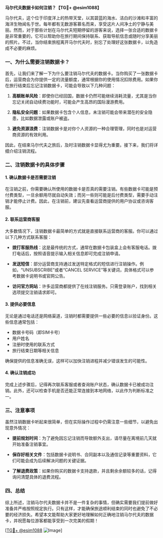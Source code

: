 **马尔代夫数据卡如何注销？【TG💪+ @esim1088】**

马尔代夫，这个位于印度洋上的热带天堂，以其碧蓝的海水、洁白的沙滩和丰富的海洋生物闻名于世。每年都有无数游客慕名而来，享受这片人间净土的宁静与美丽。然而，对于那些计划在马尔代夫短期停留的游客来说，选择一张合适的数据卡是非常重要的，它可以帮助你在旅行期间保持联系、获取导航信息或随时分享美丽的照片。不过，当你结束旅程离开马尔代夫时，别忘了处理好这张数据卡，以免造成不必要的麻烦。

### 一、为什么需要注销数据卡？

首先，让我们来了解一下为什么要注销马尔代夫的数据卡。当你购买了一张数据卡后，运营商会为你提供一定的流量额度，通常根据你的使用情况扣除费用。如果你在旅行结束后忘记注销数据卡，可能会导致以下几种问题：

1. **高额账单风险**：即使你已经回国，数据卡仍然可能继续消耗流量，尤其是当你忘记关闭自动续费功能时，可能会产生高昂的国际漫游费用。
   
2. **隐私安全问题**：如果数据卡包含个人信息，未注销可能会带来潜在的安全隐患，比如数据泄露或账户被盗。

3. **避免资源浪费**：注销数据卡是对你个人资源的一种合理管理，同时也是对运营商资源的有效利用。

因此，在结束马尔代夫之旅后，及时注销数据卡显得尤为重要。接下来，我们将详细介绍注销流程。

### 二、注销数据卡的具体步骤

#### 1. 确认数据卡是否需要注销

在注销之前，你需要确认所使用的数据卡是否真的需要注销。有些数据卡可能是预付费类型，一旦余额用尽就自动失效；而另一些则可能是后付费类型，需要手动注销才能停止计费。因此，在注销前，建议先查看运营商提供的用户协议或咨询客服。

#### 2. 联系运营商客服

大多数情况下，注销数据卡最简单的方式就是直接联系运营商的客服。你可以通过以下几种方式联系客服：

- **拨打客服热线**：这是最传统的方式，通常在数据卡包装盒上会有客服电话。拨打电话后，按照语音提示输入相关信息即可完成注销申请。
  
- **发送短信**：部分运营商支持通过发送特定格式的短信进行注销操作。例如，“UNSUBSCRIBE”或者“CANCEL SERVICE”等关键词，具体格式可以参考数据卡说明书或官网公告。

- **访问官方网站**：许多运营商都提供了在线注销服务。只需登录账户，找到相关选项提交注销请求即可。

#### 3. 提供必要信息

无论是通过电话还是网络渠道，注销时都需要提供一些必要的信息以验证身份。这些信息通常包括：

- 数据卡号码（即SIM卡号）
- 用户姓名
- 注册时使用的联系方式
- 旅行结束日期等相关信息

确保提供的信息准确无误，这样可以加快注销进程并减少错误发生的可能性。

#### 4. 确认注销成功

完成上述步骤后，记得再次联系客服或者查询账户状态，确认数据卡已被成功注销。此外，还可以检查手机是否还能正常连接到本地网络，以此作为判断标准之一。

### 三、注意事项

虽然注销数据卡听起来很简单，但在实际操作过程中仍需注意一些细节，以避免出现意外情况：

- **提前规划时间**：为了避免因忘记注销而导致额外支出，请尽量在离境前几天就开始准备注销事宜。
  
- **保存好相关文件**：包括数据卡说明书、合同副本以及通信记录等重要资料，它们可能会成为后续解决问题的关键证据。

- **了解退费政策**：如果你购买的数据卡支持退款，并且剩余余额较多的话，记得询问清楚具体的退费流程。

### 四、总结

综上所述，注销马尔代夫数据卡并不是一件复杂的事情，但确实需要我们提前做好准备并严格按照规定执行。只有这样，才能确保旅途顺利结束的同时也避免了不必要的经济损失。希望本文能帮助大家更好地理解如何正确地注销马尔代夫的数据卡，并祝愿每位游客都能享受到一次完美的假期！

[[TG💪+ @esim1088](https://t.me/s/esim1088) ![Image](https://i.postimg.cc/4NQfJmqS/Snipaste-2025-05-13-00-14-12.png)]